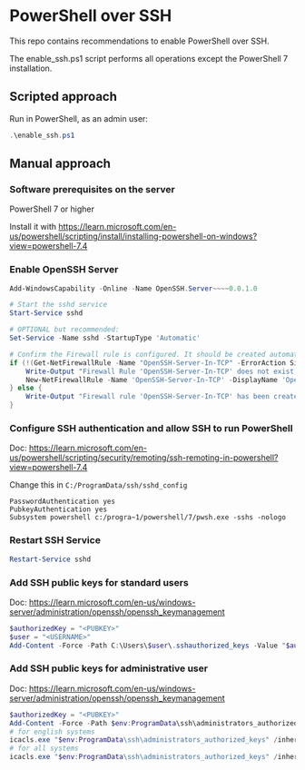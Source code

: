 # PowerShell over SSH

This repo contains recommendations to enable PowerShell over SSH.

The enable_ssh.ps1 script performs all operations except the PowerShell 7 installation.

## Scripted approach

Run in PowerShell, as an admin user:

```ps1
.\enable_ssh.ps1
```

##  Manual approach

### Software prerequisites on the server

PowerShell 7 or higher

Install it with https://learn.microsoft.com/en-us/powershell/scripting/install/installing-powershell-on-windows?view=powershell-7.4

### Enable OpenSSH Server

```ps1
Add-WindowsCapability -Online -Name OpenSSH.Server~~~~0.0.1.0

# Start the sshd service
Start-Service sshd

# OPTIONAL but recommended:
Set-Service -Name sshd -StartupType 'Automatic'

# Confirm the Firewall rule is configured. It should be created automatically by setup. Run the following to verify
if (!(Get-NetFirewallRule -Name "OpenSSH-Server-In-TCP" -ErrorAction SilentlyContinue | Select-Object Name, Enabled)) {
    Write-Output "Firewall Rule 'OpenSSH-Server-In-TCP' does not exist, creating it..."
    New-NetFirewallRule -Name 'OpenSSH-Server-In-TCP' -DisplayName 'OpenSSH Server (sshd)' -Enabled True -Direction Inbound -Protocol TCP -Action Allow -LocalPort 22
} else {
    Write-Output "Firewall rule 'OpenSSH-Server-In-TCP' has been created and exists."
}
```

### Configure SSH authentication and allow SSH to run PowerShell

Doc: https://learn.microsoft.com/en-us/powershell/scripting/security/remoting/ssh-remoting-in-powershell?view=powershell-7.4

Change this in `C:/ProgramData/ssh/sshd_config`

```
PasswordAuthentication yes
PubkeyAuthentication yes
Subsystem powershell c:/progra~1/powershell/7/pwsh.exe -sshs -nologo
```

### Restart SSH Service

```ps1
Restart-Service sshd
```

### Add SSH public keys for standard users

Doc: https://learn.microsoft.com/en-us/windows-server/administration/openssh/openssh_keymanagement

```ps1
$authorizedKey = "<PUBKEY>"
$user = "<USERNAME>"
Add-Content -Force -Path C:\Users\$user\.sshauthorized_keys -Value "$authorizedKey"
```


### Add SSH public keys for administrative user

Doc: https://learn.microsoft.com/en-us/windows-server/administration/openssh/openssh_keymanagement

```ps1
$authorizedKey = "<PUBKEY>"
Add-Content -Force -Path $env:ProgramData\ssh\administrators_authorized_keys -Value "$authorizedKey"
# for english systems
icacls.exe "$env:ProgramData\ssh\administrators_authorized_keys" /inheritance:r /grant "Administrators:F" /grant "SYSTEM:F"
# for all systems
icacls.exe "$env:ProgramData\ssh\administrators_authorized_keys" /inheritance:r /grant "*S-1-5-32-544:F" /grant "SYSTEM:F"
```


